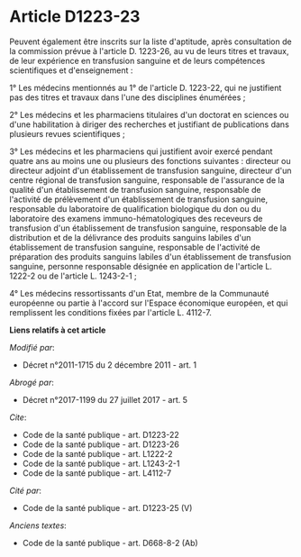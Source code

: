 # Article D1223-23

Peuvent également être inscrits sur la liste d'aptitude, après consultation de la commission prévue à l'article D. 1223-26,
au vu de leurs titres et travaux, de leur expérience en transfusion sanguine et de leurs compétences scientifiques et
d'enseignement : 

1° Les médecins mentionnés au 1° de l'article D. 1223-22, qui ne justifient pas des titres et travaux dans l'une des
disciplines énumérées ; 

2° Les médecins et les pharmaciens titulaires d'un doctorat en sciences ou d'une habilitation à diriger des recherches et
justifiant de publications dans plusieurs revues scientifiques ; 

3° Les médecins et les pharmaciens qui justifient avoir exercé pendant quatre ans au moins une ou plusieurs des fonctions
suivantes : directeur ou directeur adjoint d'un établissement de transfusion sanguine, directeur d'un centre régional de
transfusion sanguine, responsable de l'assurance de la qualité d'un établissement de transfusion sanguine, responsable de
l'activité de prélèvement d'un établissement de transfusion sanguine, responsable du laboratoire de qualification biologique
du don ou du laboratoire des examens immuno-hématologiques des receveurs de transfusion d'un établissement de transfusion
sanguine, responsable de la distribution et de la délivrance des produits sanguins labiles d'un établissement de transfusion
sanguine, responsable de l'activité de préparation des produits sanguins labiles d'un établissement de transfusion sanguine,
personne responsable désignée en application de l'article L. 1222-2 ou de l'article L. 1243-2-1 ; 

4° Les médecins ressortissants d'un Etat, membre de la Communauté européenne ou partie à l'accord sur l'Espace économique
européen, et qui remplissent les conditions fixées par l'article L. 4112-7.

**Liens relatifs à cet article**

_Modifié par_:

  - Décret n°2011-1715 du 2 décembre 2011 - art. 1

_Abrogé par_:

  - Décret n°2017-1199 du 27 juillet 2017 - art. 5

_Cite_:

  - Code de la santé publique - art. D1223-22
  - Code de la santé publique - art. D1223-26
  - Code de la santé publique - art. L1222-2
  - Code de la santé publique - art. L1243-2-1
  - Code de la santé publique - art. L4112-7

_Cité par_:

  - Code de la santé publique - art. D1223-25 (V)

_Anciens textes_:

  - Code de la santé publique - art. D668-8-2 (Ab)
